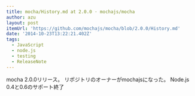 ```yaml
---
title: mocha/History.md at 2.0.0 · mochajs/mocha
author: azu
layout: post
itemUrl: 'https://github.com/mochajs/mocha/blob/2.0.0/History.md'
date: '2014-10-23T13:22:21.402Z'
tags:
  - JavaScript
  - node.js
  - testing
  - ReleaseNote
---
```

mocha 2.0.0リリース。
リポジトリのオーナーがmochajsになった。
Node.js 0.4と0.6のサポート終了
